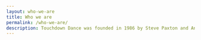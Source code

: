 ```yaml
---
layout: who-we-are
title: Who we are
permalink: /who-we-are/
description: Touchdown Dance was founded in 1986 by Steve Paxton and Anne Kilcoyne at Dartington College of Arts in Totnes, Devon. Katy Dymoke took over in 1994 and moved the charity and company to the North West of England.
---
```

